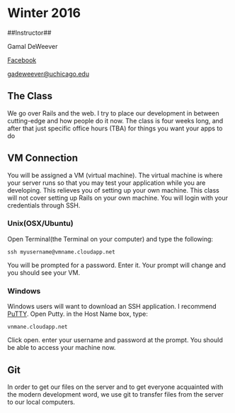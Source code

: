 # Winter 2016 #

##Instructor##

Gamal DeWeever

[Facebook](facebook.com/gdeweever)

[gadeweever@uchicago.edu](mailto:gadeweever@uchicago.edu)

## The Class ##

We go over Rails and the web. I try to place our development in between cutting-edge and how people do it now. The class is four weeks long, and after that just specific office hours (TBA) for things you want your apps to do

## VM Connection ##

You will be assigned a VM (virtual machine). The virtual machine is where your server runs so that you may test your application while you are developing. This relieves you of setting up your own machine. This class will not cover setting up Rails on your own machine. You will login with your credentials through SSH.

### Unix(OSX/Ubuntu) ###

Open Terminal(the Terminal on your computer) and type the following:
```
ssh myusername@vmname.cloudapp.net
```
You will be prompted for a password. Enter it. Your prompt will change and you should see your VM.

### Windows ###

Windows users will want to download an SSH application. I recommend [PuTTY](http://www.chiark.greenend.org.uk/~sgtatham/putty/download.html). Open Putty. in the Host Name box, type:
```
vnmane.cloudapp.net
```
Click open. enter your username and password at the prompt. You should be able to access your machine now.

## Git ##

In order to get our files on the server and to get everyone acquainted with the modern development word, we use git to transfer files from the server to our local computers.
